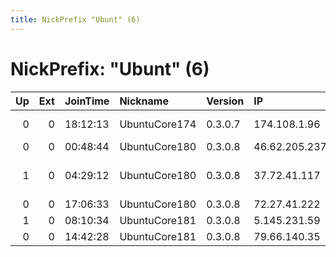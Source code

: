 ```yaml
---
title: NickPrefix "Ubunt" (6)
---
```


# NickPrefix: "Ubunt" (6)

|   Up |   Ext | JoinTime   | Nickname      | Version   | IP            | AS                                       | CC   |   ORp |   Dirp | OS    | Contact   |   eFamMembers |
|-----:|------:|:-----------|:--------------|:----------|:--------------|:-----------------------------------------|:-----|------:|-------:|:------|:----------|--------------:|
|    0 |     0 | 18:12:13   | UbuntuCore174 | 0.3.0.7   | 174.108.1.96  | Time Warner Cable Internet LLC           | us   | 40061 |      0 | Linux | None      |             1 |
|    0 |     0 | 00:48:44   | UbuntuCore180 | 0.3.0.8   | 46.62.205.237 | Pars Online PJS                          | ir   | 44253 |      0 | Linux | None      |             1 |
|    1 |     0 | 04:29:12   | UbuntuCore180 | 0.3.0.8   | 37.72.41.117  | Telecommunication Company Vinteleport Lt | ua   | 37473 |      0 | Linux | None      |             1 |
|    0 |     0 | 17:06:33   | UbuntuCore180 | 0.3.0.8   | 72.27.41.222  | FLOW                                     | jm   | 41779 |      0 | Linux | None      |             1 |
|    1 |     0 | 08:10:34   | UbuntuCore181 | 0.3.0.8   | 5.145.231.59  | Smoltelecom Ltd                          | ru   | 37823 |      0 | Linux | None      |             1 |
|    0 |     0 | 14:42:28   | UbuntuCore181 | 0.3.0.8   | 79.66.140.35  | Tiscali UK Limited                       | gb   | 41787 |      0 | Linux | None      |             1 |
